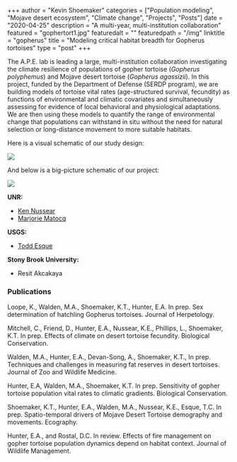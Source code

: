 +++
author = "Kevin Shoemaker"
categories = ["Population modeling", "Mojave desert ecosystem", "Climate change", "Projects", "Posts"]
date = "2020-04-25"
description = "A multi-year, multi-institution collaboration"
featured = "gophertort1.jpg"
featuredalt = ""
featuredpath = "/img"
linktitle = "gopherus"
title = "Modeling critical habitat breadth for Gopherus tortoises"
type = "post"
+++

The A.P.E. lab is leading a large, multi-institution collaboration investigating the climate resilience of populations of gopher tortoise (*Gopherus polyphemus*) and Mojave desert tortoise (*Gopherus agassizii*). In this project, funded by the Department of Defense (SERDP program), we are building models of tortoise vital rates (age-structured survival, fecundity) as functions of environmental and climatic covariates and simultaneously assessing for evidence of local behavioral and physiological adaptations. We are then using these models to quantify the range of environmental change that populations can withstand in situ without the need for natural selection or long-distance movement to more suitable habitats.  

Here is a visual schematic of our study design:

 ![](/img/studydesign.png)


And below is a big-picture schematic of our project:

![](/img/Serdp_gopherus1.jpg)

**UNR:**    
* [Ken Nussear](https://www.unr.edu/geography/faculty/kenneth-nussear)    
* [Marjorie Matocq](https://naes.unr.edu/matocq/)

**USGS:**  
* [Todd Esque](https://www.usgs.gov/staff-profiles/todd-esque)

**Stony Brook University:**
* Resit Akcakaya


### Publications

Loope, K., Walden, M.A., Shoemaker, K.T., Hunter, E.A. In prep. Sex determination of hatchling Gopherus tortoises. Journal of Herpetology.

Mitchell, C., Friend, D., Hunter, E.A., Nussear, K.E., Phillips, L., Shoemaker, K.T. In prep. Effects of climate on desert tortoise fecundity. Biological Conservation.

Walden, M.A., Hunter, E.A., Devan-Song, A., Shoemaker, K.T., In prep. Techniques and challenges in measuring fat reserves in desert tortoises. Journal of Zoo and Wildlife Medicine.

Hunter, E.A, Walden, M.A., Shoemaker, K.T. In prep. Sensitivity of gopher tortoise population vital rates to climatic gradients. Biological Conservation.

Shoemaker, K.T., Hunter, E.A., Walden, M.A., Nussear, K.E., Esque, T.C. In prep. Spatio-temporal drivers of Mojave Desert Tortoise demography and movements. Ecography.

Hunter, E.A., and Rostal, D.C. In review. Effects of fire management on gopher tortoise population dynamics depend on habitat context. Journal of Wildlife Management.  
